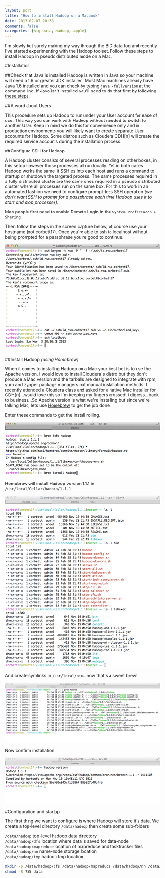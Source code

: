 ```yaml
---
layout: post
title: "How to install Hadoop on a Macbook"
date: 2013-02-07 20:38
comments: false
categories: [Big-Data, Hadoop, Apple]
---
```

I'm slowly but surely making my way through the BIG data fog and recently I've started experimenting with the Hadoop toolset.  Follow these steps to install Hadoop in pseudo distributed mode on a Mac.

#Installation

##Check that Java is installed
Hadoop is written in Java so your machine will need a 1.6 or greater JDK installed.  Most Mac machines already have Java 1.6 installed and you can check by typing ```java -fullversion``` at the command line.  If Java isn't installed you'll need to do that first by following [these steps](http://docs.oracle.com/javase/7/docs/webnotes/install/mac/mac-jdk.html).

##A word about Users

This procedure sets up Hadoop to run under your User account for ease of use.  This way you can work with Hadoop without needed to switch to another User.  Keep in mind we do this for convenience only and in production environments you will likely want to create separate User accounts for Hadoop.  Some distros such as Cloudera CDH[n] will create the required service accounts during the installation process.

##Configure SSH for Hadoop

A Hadoop cluster consists of several processes residing on other boxes, in this setup however those processes all run locally.  Yet in both cases Hadoop works the same, it SSH'es into each host and runs a command to startup or shutdown the targeted process.  The same processes required in a fully distributed cluster are the same ones required in a pseudo distributed cluster where all processes run on the same box.  For this to work in an automated fashion we need to configure prompt-less SSH operation *(we don't want SSH to prompt for a passphrase each time Hadoop uses it to start and stop processes)*.

Mac people first need to enable Remote Login in the ```System Preferences > Sharing```

Then follow the steps in the screen capture below, of course use your hostname (not corbett17).  Once you're able to ssh to localhost without being prompted for a passphrase you're good to continue.

![SSH Configuration](/images/hadoop-setup/SSH-Hadoop.png "SSH Configuration")

##Install Hadoop *(using Homebrew)*

When it comes to installing Hadoop on a Mac your best bet is to use the Apache version.  I would love to install Cloudera's distro but they don't produce a Mac version and the tarballs are designed to integrate with rpm, yum and zypper package managers not manual installation methods.  I recently attended a Cloudera class and asked for a native Mac installer for CDH[n]...would love this so I'm keeping my fingers crossed! I digress...back to business...So Apache version is what we're installing but since we're talking Mac, lets use [Homebrew](http://mxcl.github.com/homebrew/) to get the job done.

Enter these commands to get the install rolling.

![Install with Homebrew](/images/hadoop-setup/Homebrew-Hadoop.png "Install with Homebrew")

Homebrew will install Hadoop version 1.1.1 in ```/usr/local/Cellar/hadoop/1.1.1```

![Hadoop Cellar](/images/hadoop-setup/Hadoop-Cellar.png "Hadoop Cellar")

And create symlinks in ```/usr/local/bin```...now that's a sweet brew!

![Hadoop Symlinks](/images/hadoop-setup/Hadoop-Symlinks.png "Hadoop Symlinks")

Now confirm installation

![Hadoop Version](/images/hadoop-setup/Hadoop-Version.png "Hadoop Version")

#Configuration and startup

The first thing we want to configure is where Hadoop will store it's data.  We create a top-level directory `/data/hadoop` then create some sub-folders

`/data/hadoop` top-level hadoop data directory  
`/data/hadoop/dfs` location where data is saved for data-node  
`/data/hadoop/mapreduce` location of mapreduce and tasktracker files  
`/data/hadoop/nn` name-node storage location  
`/data/hadoop/tmp` hadoop tmp location  

``` bash create hadoop data directories
mkdir -p /data/hadoop/dfs /data/hadoop/mapreduce /data/hadoop/nn /data/hadoop/tmp
chmod -R 755 data
```






